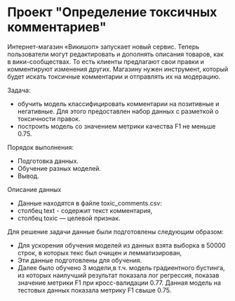# Проект "Определение токсичных комментариев"

Интернет-магазин «Викишоп» запускает новый сервис. Теперь пользователи могут редактировать и дополнять описания товаров, как в вики-сообществах. То есть клиенты предлагают свои правки и комментируют изменения других. Магазину нужен инструмент, который будет искать токсичные комментарии и отправлять их на модерацию.

Задача:
 - обучить модель классифицировать комментарии на позитивные и негативные. Для этого предоставлен набор данных с разметкой о токсичности правок.
 - построить модель со значением метрики качества F1 не меньше 0.75.

Порядок выполнения:
 - Подготовка данных.
 - Обучение разных моделей.
 - Вывод.

Описание данных
 - Данные находятся в файле toxic_comments.csv:
  - столбец text - содержит текст комментария,
  - столбец toxic — целевой признак.

Для решение задачи данные были подготовлены следующим образом:
 - Для ускорения обучения моделей из данных взята выборка в 50000 строк, в которых текс был очищен и лемматизирован,
 - Эти данные подготовлены для обучения.
 - Далее было обучено 3 модели,в т.ч. модель градиентного бустинга, из которых наилучший результат показала лог регрессия, показав значение метрики F1 при кросс-валидации 0.77. Данная модель на тестовых данных показала метрику F1 свыше 0.75.
